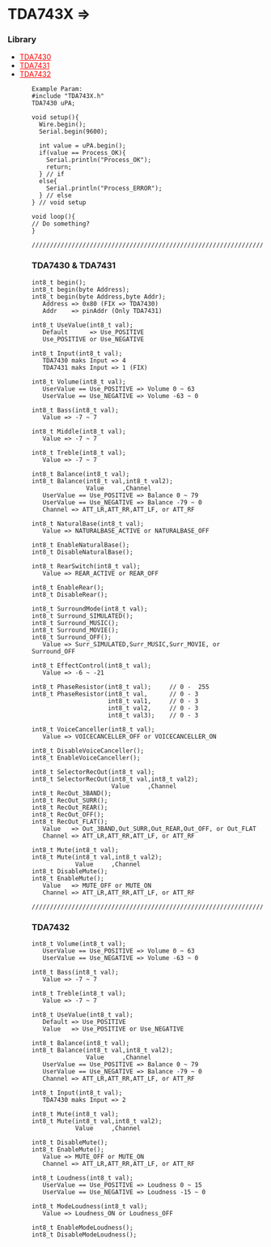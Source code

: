 # TDA743X => 
<h3>Library</h3>
<ul>
  <li><a style="color:red" href="https://www.mouser.com/datasheet/2/389/CD00000226-470817.pdf">TDA7430</a></li>
  <li><a style="color:red" href="https://www.mouser.com/datasheet/2/389/CD00000226-470817.pdf">TDA7431</a></li>
  <li><a style="color:red" href="https://www.st.com/resource/en/datasheet/CD00000874.pdf">TDA7432</a></li>
<ul>

    Example Param:
    #include "TDA743X.h"
    TDA7430 uPA;  

    void setup(){ 
      Wire.begin();
      Serial.begin(9600); 
      
      int value = uPA.begin(); 
      if(value == Process_OK){ 
        Serial.println("Process_OK");
        return; 
      } // if 
      else{ 
        Serial.println("Process_ERROR"); 
      } // else
    } // void setup
    
    void loop(){
    // Do something?
    } 

    ////////////////////////////////////////////////////////////////////////////////////////////////////////////////////////

<h3>TDA7430 & TDA7431 </h3>

    int8_t begin();            
    int8_t begin(byte Address); 
    int8_t begin(byte Address,byte Addr);
       Address => 0x80 (FIX => TDA7430) 
       Addr    => pinAddr (Only TDA7431) 

    int8_t UseValue(int8_t val); 
       Default      => Use_POSITIVE 
       Use_POSITIVE or Use_NEGATIVE 

    int8_t Input(int8_t val); 
       TDA7430 maks Input => 4 
       TDA7431 maks Input => 1 (FIX)
    
    int8_t Volume(int8_t val);
       UserValue == Use_POSITIVE => Volume 0 ~ 63 
       UserValue == Use_NEGATIVE => Volume -63 ~ 0
    
    int8_t Bass(int8_t val);
       Value => -7 ~ 7 
    
    int8_t Middle(int8_t val);
       Value => -7 ~ 7
    
    int8_t Treble(int8_t val);
       Value => -7 ~ 7 
  
    int8_t Balance(int8_t val);
    int8_t Balance(int8_t val,int8_t val2);   
                   Value     ,Channel 
       UserValue == Use_POSITIVE => Balance 0 ~ 79 
       UserValue == Use_NEGATIVE => Balance -79 ~ 0 
       Channel => ATT_LR,ATT_RR,ATT_LF, or ATT_RF 
  
    int8_t NaturalBase(int8_t val);
       Value => NATURALBASE_ACTIVE or NATURALBASE_OFF 
    
    int8_t EnableNaturalBase(); 
    int8_t DisableNaturalBase();
 
    int8_t RearSwitch(int8_t val);
       Value => REAR_ACTIVE or REAR_OFF 
   
    int8_t EnableRear();            
    int8_t DisableRear();           
   
    int8_t SurroundMode(int8_t val);  
    int8_t Surround_SIMULATED();    
    int8_t Surround_MUSIC();         
    int8_t Surround_MOVIE();        
    int8_t Surround_OFF();          
       Value => Surr_SIMULATED,Surr_MUSIC,Surr_MOVIE, or Surround_OFF 
    
    int8_t EffectControl(int8_t val);
       Value => -6 ~ -21 
    
    int8_t PhaseResistor(int8_t val);     // 0 -  255 
    int8_t PhaseResistor(int8_t val,      // 0 - 3 
                         int8_t val1,     // 0 - 3 
                         int8_t val2,     // 0 - 3 
                         int8_t val3);    // 0 - 3 
   
    int8_t VoiceCanceller(int8_t val);    
       Value => VOICECANCELLER_OFF or VOICECANCELLER_ON 
    
    int8_t DisableVoiceCanceller();
    int8_t EnableVoiceCanceller();
   
    int8_t SelectorRecOut(int8_t val);
    int8_t SelectorRecOut(int8_t val,int8_t val2);
                          Value     ,Channel
    int8_t RecOut_3BAND();
    int8_t RecOut_SURR(); 
    int8_t RecOut_REAR(); 
    int8_t RecOut_OFF();  
    int8_t RecOut_FLAT(); 
       Value   => Out_3BAND,Out_SURR,Out_REAR,Out_OFF, or Out_FLAT 
       Channel => ATT_LR,ATT_RR,ATT_LF, or ATT_RF
     
    int8_t Mute(int8_t val);              
    int8_t Mute(int8_t val,int8_t val2);  
                Value     ,Channel
    int8_t DisableMute();                 
    int8_t EnableMute();                  
       Value   => MUTE_OFF or MUTE_ON
       Channel => ATT_LR,ATT_RR,ATT_LF, or ATT_RF 
     
    /////////////////////////////////////////////////////////////////////////////////////////////////////////////////////

<h3>TDA7432</h3>

    int8_t Volume(int8_t val);  
       UserValue == Use_POSITIVE => Volume 0 ~ 63 
       UserValue == Use_NEGATIVE => Volume -63 ~ 0
    
    int8_t Bass(int8_t val);
       Value => -7 ~ 7 
    
    int8_t Treble(int8_t val);
       Value => -7 ~ 7 
    
    int8_t UseValue(int8_t val);
       Default => Use_POSITIVE 
       Value   => Use_POSITIVE or Use_NEGATIVE 
    
    int8_t Balance(int8_t val);               
    int8_t Balance(int8_t val,int8_t val2);   
                   Value     ,Channel
       UserValue == Use_POSITIVE => Balance 0 ~ 79 
       UserValue == Use_NEGATIVE => Balance -79 ~ 0
       Channel => ATT_LR,ATT_RR,ATT_LF, or ATT_RF

    int8_t Input(int8_t val);
       TDA7430 maks Input => 2 
     
    int8_t Mute(int8_t val);              
    int8_t Mute(int8_t val,int8_t val2);  
                Value     ,Channel
                
    int8_t DisableMute();                 
    int8_t EnableMute();
       Value => MUTE_OFF or MUTE_ON 
       Channel => ATT_LR,ATT_RR,ATT_LF, or ATT_RF 

    int8_t Loudness(int8_t val);          
       UserValue == Use_POSITIVE => Loudness 0 ~ 15 
       UserValue == Use_NEGATIVE => Loudness -15 ~ 0
     
    int8_t ModeLoudness(int8_t val);      
       Value => Loudness_ON or Loudness_OFF
    
    int8_t EnableModeLoudness(); 
    int8_t DisableModeLoudness();

